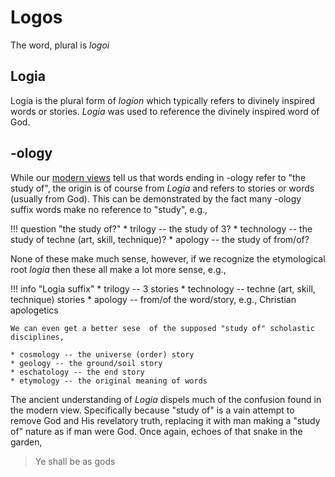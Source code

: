# Logos

The word, plural is *logoi*





## Logia

Logia is the plural form of  *logion* which typically refers to divinely inspired words or stories. 
*Logia* was used to reference the divinely inspired word of God.


## -ology

While our [modern views](../modern-views/index.md) tell us that words ending in -ology refer to "the study of",
 the origin is of course from *Logia* and refers to stories or words (usually from God).
This can be demonstrated by the fact many -ology suffix words make no reference to "study", e.g.,

!!! question "the study of?"
    * trilogy -- the study of 3?
    * technology -- the study of techne (art, skill, technique)?
    * apology -- the study of from/of?

None of these make much sense, however, if we recognize the etymological root *logia* then these all make a lot more sense, e.g.,

!!! info "Logia suffix"
    * trilogy -- 3 stories
    * technology -- techne (art, skill, technique) stories
    * apology -- from/of the word/story, e.g., Christian apologetics
    
    We can even get a better sese  of the supposed "study of" scholastic disciplines,
    
    * cosmology -- the universe (order) story
    * geology -- the ground/soil story
    * eschatology -- the end story
    * etymology -- the original meaning of words

The ancient understanding of *Logia* dispels much of the confusion found in the modern view.
Specifically because "study of" is a vain attempt to remove God and His revelatory truth, replacing it with man making a "study of" nature as if man were God.
Once again, echoes of that snake in the garden,

> Ye shall be as gods




